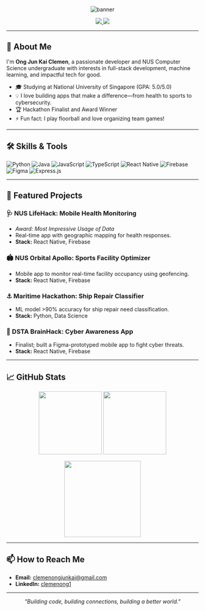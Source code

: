 <!-- Banner -->
<p align="center">
  <img src="https://capsule-render.vercel.app/api?type=waving&color=gradient&height=160&section=header&text=Hi,%20I'm%20Clemen!&fontSize=45&fontAlignY=35&desc=Welcome%20to%20my%20GitHub%20Profile&descAlignY=55&descAlign=62" alt="banner"/>
</p>

<!-- Profile pic + Contact Links -->
<p align="center">
  <a href="https://www.linkedin.com/in/clemenong1/">
    <img src="https://img.shields.io/badge/LinkedIn-0077B5?style=for-the-badge&logo=linkedin&logoColor=white"/>
  </a>
  <a href="mailto:clemenongjunkai@gmail.com">
    <img src="https://img.shields.io/badge/Gmail-D14836?style=for-the-badge&logo=gmail&logoColor=white"/>
  </a>
</p>

---

## 👋 About Me

I'm **Ong Jun Kai Clemen**, a passionate developer and NUS Computer Science undergraduate with interests in full-stack development, machine learning, and impactful tech for good.

- 🎓 Studying at National University of Singapore (GPA: 5.0/5.0)
- 💡 I love building apps that make a difference—from health to sports to cybersecurity.
- 🏆 Hackathon Finalist and Award Winner
- ⚡ Fun fact: I play floorball and love organizing team games!

---

## 🛠️ Skills & Tools

![Python](https://img.shields.io/badge/Python-3776AB?style=flat&logo=python&logoColor=white)
![Java](https://img.shields.io/badge/Java-007396?style=flat&logo=java&logoColor=white)
![JavaScript](https://img.shields.io/badge/JavaScript-F7DF1E?style=flat&logo=javascript&logoColor=black)
![TypeScript](https://img.shields.io/badge/TypeScript-3178C6?style=flat&logo=typescript&logoColor=white)
![React Native](https://img.shields.io/badge/React%20Native-20232A?style=flat&logo=react&logoColor=61DAFB)
![Firebase](https://img.shields.io/badge/Firebase-FFCA28?style=flat&logo=firebase&logoColor=black)
![Figma](https://img.shields.io/badge/Figma-F24E1E?style=flat&logo=figma&logoColor=white)
![Express.js](https://img.shields.io/badge/Express.js-000000?style=flat&logo=express&logoColor=white)

---

## 🌟 Featured Projects

### 🩺 NUS LifeHack: Mobile Health Monitoring
- *Award: Most Impressive Usage of Data*
- Real-time app with geographic mapping for health responses.  
- **Stack:** React Native, Firebase

### 🏟️ NUS Orbital Apollo: Sports Facility Optimizer
- Mobile app to monitor real-time facility occupancy using geofencing.  
- **Stack:** React Native, Firebase

### ⚓ Maritime Hackathon: Ship Repair Classifier
- ML model >90% accuracy for ship repair need classification.  
- **Stack:** Python, Data Science

### 🦾 DSTA BrainHack: Cyber Awareness App
- Finalist; built a Figma-prototyped mobile app to fight cyber threats.  
- **Stack:** React Native, Firebase

---

## 📈 GitHub Stats

<p align="center">
  <img src="https://github-readme-stats.vercel.app/api?username=your-github-username&show_icons=true&theme=react&hide_title=true" height="165">
  <img src="https://github-readme-stats.vercel.app/api/top-langs/?username=your-github-username&layout=compact&theme=react" height="165">
</p>
<p align="center">
  <img src="https://github-readme-activity-graph.cyclic.app/graph?username=your-github-username&theme=react-dark" height="200"/>
</p>

---

## 📫 How to Reach Me

- **Email:** [clemenongjunkai@gmail.com](mailto:clemenongjunkai@gmail.com)
- **LinkedIn:** [clemenong1](https://www.linkedin.com/in/clemenong1/)

---

<!-- Optional Footer Quote or Fun Fact -->
<p align="center">
  <i>"Building code, building connections, building a better world."</i>
</p>

